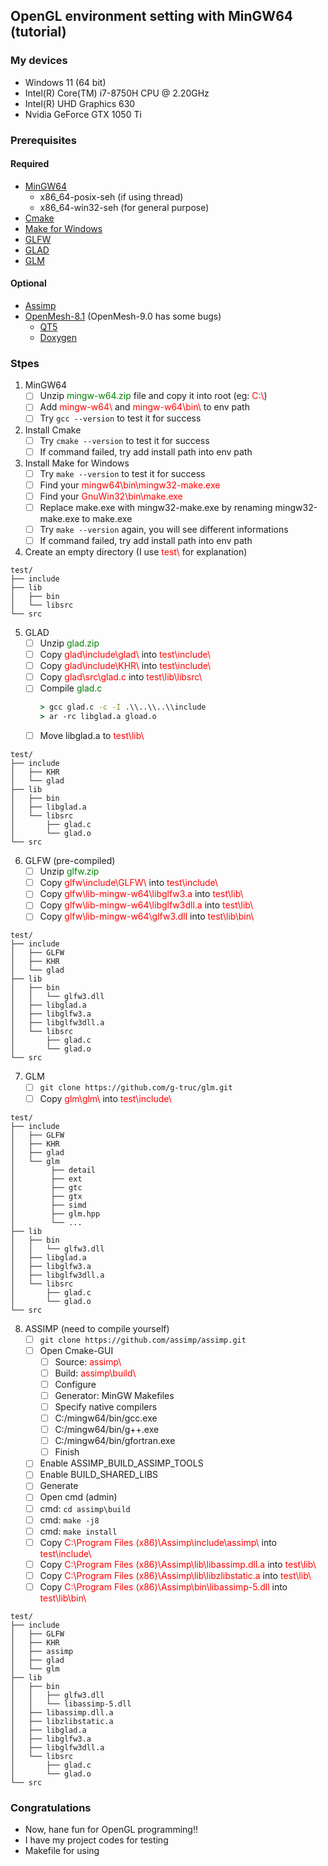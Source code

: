 ## OpenGL environment setting with MinGW64 (tutorial)

### My devices

+ Windows 11 (64 bit)
+ Intel(R) Core(TM) i7-8750H CPU @ 2.20GHz
+ Intel(R) UHD Graphics 630
+ Nvidia GeForce GTX 1050 Ti

### Prerequisites

#### Required

+ [MinGW64](https://github.com/niXman/mingw-builds-binaries/releases)
  + x86_64-posix-seh (if using thread)
  + x86_64-win32-seh (for general purpose)
+ [Cmake](https://cmake.org/download/)
+ [Make for Windows](http://gnuwin32.sourceforge.net/packages/make.htm)
+ [GLFW](https://www.glfw.org/download.html)
+ [GLAD](https://glad.dav1d.de/)
+ [GLM](https://github.com/g-truc/glm)

#### Optional

+ [Assimp](https://github.com/assimp/assimp)
+ [OpenMesh-8.1](https://www.graphics.rwth-aachen.de/software/openmesh/) (OpenMesh-9.0 has some bugs)
  + [QT5](https://www.qt.io/download-qt-installer)
  + [Doxygen](https://doxygen.nl/)

### Stpes

1. MinGW64
   - [ ] Unzip <span style="color:green">mingw-w64.zip</span> file and copy it into root (eg: <span style="color:red">C:\\</span>)
   - [ ] Add <span style="color:red">mingw-w64\\</span> and <span style="color:red">mingw-w64\\bin\\</span> to env path
   - [ ] Try `gcc --version` to test it for success

2. Install Cmake
   - [ ] Try `cmake --version` to test it for success
   - [ ] If command failed, try add install path into env path

3. Install Make for Windows
   - [ ] Try `make --version` to test it for success
   - [ ] Find your <span style="color:red">mingw64\\bin\\mingw32-make.exe</span>
   - [ ] Find your <span style="color:red">GnuWin32\\bin\\make.exe</span>
   - [ ] Replace make.exe with mingw32-make.exe by renaming mingw32-make.exe to make.exe
   - [ ] Try `make --version` again, you will see different informations
   - [ ] If command failed, try add install path into env path

4. Create an empty directory (I use <span style="color:red">test\\</span> for explanation)
```
test/
├── include
├── lib
│   ├── bin
│   └── libsrc
└── src
```
5. GLAD
   - [ ] Unzip <span style="color:green">glad.zip</span>
   - [ ] Copy <span style="color:red">glad\\include\\glad\\</span> into <span style="color:red">test\\include\\</span>
   - [ ] Copy <span style="color:red">glad\\include\\KHR\\</span> into <span style="color:red">test\\include\\</span>
   - [ ] Copy <span style="color:red">glad\\src\\glad.c</span> into <span style="color:red">test\\lib\\libsrc\\</span>
   - [ ] Compile <span style="color:green">glad.c</span>
        ```cmd
        > gcc glad.c -c -I .\\..\\..\\include
        > ar -rc libglad.a gload.o
        ```
   - [ ] Move libglad.a to <span style="color:red">test\\lib\\</span>

```
test/
├── include
│   ├── KHR
│   └── glad
├── lib
│   ├── bin
│   ├── libglad.a
│   └── libsrc
│       ├── glad.c
│       └── glad.o
└── src
```

6. GLFW (pre-compiled)
   - [ ] Unzip <span style="color:green">glfw.zip</span>
   - [ ] Copy <span style="color:red">glfw\\include\\GLFW\\</span> into <span style="color:red">test\\include\\</span>
   - [ ] Copy <span style="color:red">glfw\\lib-mingw-w64\\libglfw3.a</span> into <span style="color:red">test\\lib\\</span>
   - [ ] Copy <span style="color:red">glfw\\lib-mingw-w64\\libglfw3dll.a</span> into <span style="color:red">test\\lib\\</span>
   - [ ] Copy <span style="color:red">glfw\\lib-mingw-w64\\glfw3.dll</span> into <span style="color:red">test\\lib\\bin\\</span>

```
test/
├── include
│   ├── GLFW
│   ├── KHR
│   └── glad
├── lib
│   ├── bin
│   │   └── glfw3.dll
│   ├── libglad.a
│   ├── libglfw3.a
│   ├── libglfw3dll.a
│   └── libsrc
│       ├── glad.c
│       └── glad.o
└── src
```

7. GLM
   - [ ] `git clone https://github.com/g-truc/glm.git`
   - [ ] Copy <span style="color:red">glm\\glm\\</span> into <span style="color:red">test\\include\\</span>

```
test/
├── include
│   ├── GLFW
│   ├── KHR
│   ├── glad
│   └── glm
│        ├── detail
│        ├── ext
│        ├── gtc
│        ├── gtx
│        ├── simd
│        ├── glm.hpp
│        └── ...
├── lib
│   ├── bin
│   │   └── glfw3.dll
│   ├── libglad.a
│   ├── libglfw3.a
│   ├── libglfw3dll.a
│   └── libsrc
│       ├── glad.c
│       └── glad.o
└── src
```

8. ASSIMP (need to compile yourself)
   - [ ] `git clone https://github.com/assimp/assimp.git`
   - [ ] Open Cmake-GUI
     - [ ] Source: <span style="color:red">assimp\\</span>
     - [ ] Build: <span style="color:red">assimp\\build\\</span>
     - [ ] Configure
     - [ ] Generator: MinGW Makefiles
     - [ ] Specify native compilers
     - [ ] C:/mingw64/bin/gcc.exe
     - [ ] C:/mingw64/bin/g++.exe
     - [ ] C:/mingw64/bin/gfortran.exe
     - [ ] Finish
   - [ ] Enable ASSIMP_BUILD_ASSIMP_TOOLS
   - [ ] Enable BUILD_SHARED_LIBS
   - [ ] Generate
   - [ ] Open cmd (admin)
   - [ ] cmd: `cd assimp\build`
   - [ ] cmd: `make -j8`
   - [ ] cmd: `make install`
   - [ ] Copy <span style="color:red">C:\\Program Files (x86)\\Assimp\\include\\assimp\\</span> into <span style="color:red">test\\include\\</span>
   - [ ] Copy <span style="color:red">C:\\Program Files (x86)\\Assimp\\lib\\libassimp.dll.a</span> into <span style="color:red">test\\lib\\</span>
   - [ ] Copy <span style="color:red">C:\\Program Files (x86)\\Assimp\\lib\\libzlibstatic.a</span> into <span style="color:red">test\\lib\\</span>
   - [ ] Copy <span style="color:red">C:\\Program Files (x86)\\Assimp\\bin\\libassimp-5.dll</span> into <span style="color:red">test\\lib\\bin\\</span>

```
test/
├── include
│   ├── GLFW
│   ├── KHR
│   ├── assimp
│   ├── glad
│   └── glm
├── lib
│   ├── bin
│   │   ├── glfw3.dll
│   │   └── libassimp-5.dll
│   ├── libassimp.dll.a
│   ├── libzlibstatic.a
│   ├── libglad.a
│   ├── libglfw3.a
│   ├── libglfw3dll.a
│   └── libsrc
│       ├── glad.c
│       └── glad.o
└── src
```

### Congratulations

+ Now, hane fun for OpenGL programming!!
+ I have my project codes for testing
+ Makefile for using
